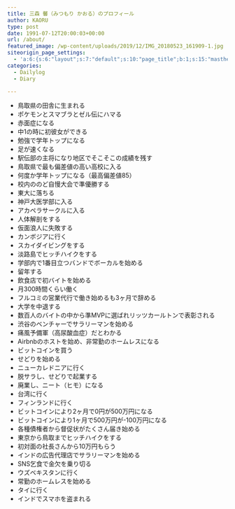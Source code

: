 ```yaml
---
title: 三森 馨（みつもり かおる）のプロフィール
author: KAORU
type: post
date: 1991-07-12T20:00:03+00:00
url: /about/
featured_image: /wp-content/uploads/2019/12/IMG_20180523_161909-1.jpg
siteorigin_page_settings:
  - 'a:6:{s:6:"layout";s:7:"default";s:10:"page_title";b:1;s:15:"masthead_margin";b:1;s:13:"footer_margin";b:1;s:16:"display_masthead";b:1;s:22:"display_footer_widgets";b:1;}'
categories:
  - Dailylog
  - Diary

---
```

  * 鳥取県の田舎に生まれる
  * ポケモンとスマブラとゼル伝にハマる
  * 赤面症になる
  * 中1の時に初彼女ができる
  * 勉強で学年トップになる
  * 足が速くなる
  * 駅伝部の主将になり地区でそこそこの成績を残す
  * 鳥取県で最も偏差値の高い高校に入る
  * 何度か学年トップになる（最高偏差値85）
  * 校内ののど自慢大会で準優勝する
  * 東大に落ちる
  * 神戸大医学部に入る
  * アカペラサークルに入る
  * 人体解剖をする
  * 仮面浪人に失敗する
  * カンボジアに行く
  * スカイダイビングをする
  * 淡路島でヒッチハイクをする
  * 学部内で1番目立つバンドでボーカルを始める
  * 留年する
  * 飲食店で初バイトを始める
  * 月300時間くらい働く
  * フルコミの営業代行で働き始めるも3ヶ月で辞める
  * 大学を中退する
  * 数百人のバイトの中から準MVPに選ばれリッツカールトンで表<wbr />彰される
  * 渋谷のベンチャーでサラリーマンを始める
  * 痛風予備軍（高尿酸血症）だとわかる
  * Airbnbのホストを始め、非常勤のホームレスになる
  * ビットコインを買う
  * せどりを始める
  * ニューカレドニアに行く
  * 脱サラし、せどりで起業する
  * 廃業し、ニート（ヒモ）になる
  * 台湾に行く
  * フィンランドに行く
  * ビットコインにより2ヶ月で0円が500万円になる
  * ビットコインにより1ヶ月で500万円が-100万円になる
  * 各種債権者から督促状がたくさん届き始める
  * 東京から鳥取までヒッチハイクをする
  * 初対面の社長さんから10万円もらう
  * インドの広告代理店でサラリーマンを始める
  * SNS乞食で金欠を乗り切る
  * ウズベキスタンに行く
  * 常勤のホームレスを始める
  * タイに行く
  * インドでスマホを盗まれる